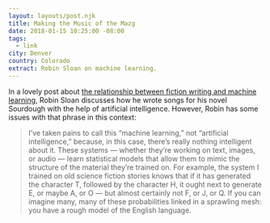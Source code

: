 ```yaml
---
layout: layouts/post.njk
title: Making the Music of the Mazg
date: 2018-01-15 10:25:00 -08:00
tags:
  - link
city: Denver
country: Colorado
extract: Robin Sloan on machine learning.
---
```


In a lovely post about [the relationship between fiction writing and machine learning](https://www.mcdbooks.com/features/sourdough), Robin Sloan discusses how he wrote songs for his novel Sourdough with the help of artificial intelligence. However, Robin has some issues with that phrase in this context:

> I’ve taken pains to call this “machine learning,” not “artificial intelligence,” because, in this case, there’s really nothing intelligent about it. These systems — whether they’re working on text, images, or audio — learn statistical models that allow them to mimic the structure of the material they’re trained on. For example, the system I trained on old science fiction stories knows that if it has generated the character T, followed by the character H, it ought next to generate E, or maybe A, or O — but almost certainly not F, or J, or Q. If you can imagine many, many of these probabilities linked in a sprawling mesh: you have a rough model of the English language.
